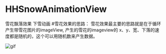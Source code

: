# HHSnowAnimationView
雪花飘落效果 下雪动画
#雪花效果的思路：
雪花效果最主要的思路就是在于循环产生带雪花图片的imageView, 产生的雪花的imageview的 x、y、宽、下落的速度都是随机的，这个可以用随机数来产生数据。

![gif](https://github.com/zhangjiahuan8888/HHSnowAnimationView/blob/master/snow.gif)
